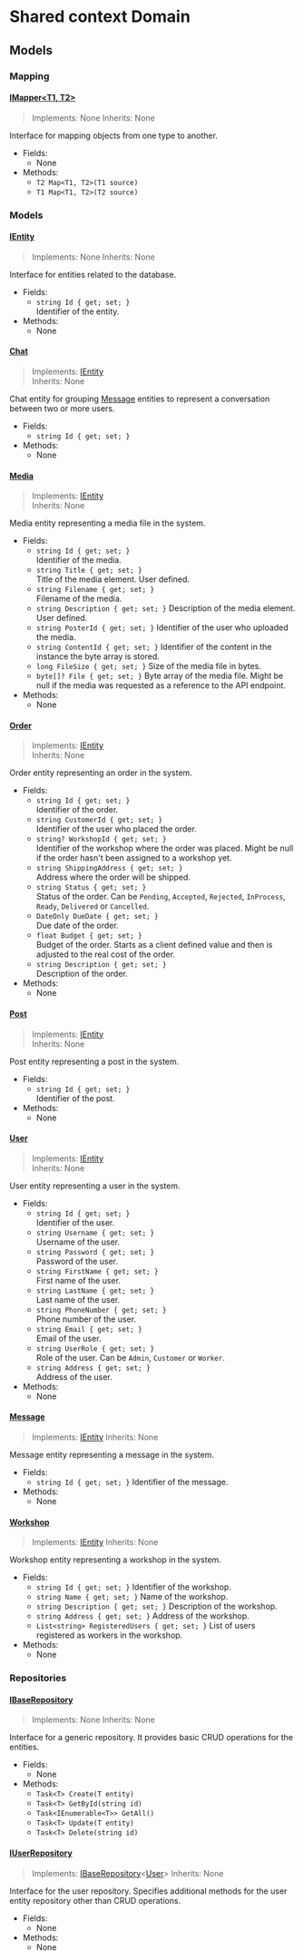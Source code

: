 # Shared context Domain

## Models

### Mapping

#### [IMapper<T1, T2>](./Mapping/IMapper.cs)

> Implements: None
> Inherits: None

Interface for mapping objects from one type to another.

- Fields:
  - None
- Methods:
  - `T2 Map<T1, T2>(T1 source)`
  - `T1 Map<T1, T2>(T2 source)`

### Models

#### [IEntity](./Models/IEntity.cs)

> Implements: None
> Inherits: None       

Interface for entities related to the database.

- Fields:
  - `string Id { get; set; }`  
    Identifier of the entity.
- Methods:
  - None

#### [Chat](./Models/Chat.cs)

> Implements: [IEntity](./Models/IEntity.cs)  
> Inherits: None

Chat entity for grouping [Message](./Models/Message.cs) entities to represent a conversation between two or more users.

- Fields:
  - `string Id { get; set; }`
- Methods:
  - None

#### [Media](./Models/Media.cs)

> Implements: [IEntity](./Models/IEntity.cs)  
> Inherits: None

Media entity representing a media file in the system.

- Fields:
  - `string Id { get; set; }`  
    Identifier of the media.
  - `string Title { get; set; }`  
    Title of the media element. User defined.
  - `string Filename { get; set; }`  
    Filename of the media.
  - `string Description { get; set; }`
    Description of the media element. User defined.
  - `string PosterId { get; set; }`
    Identifier of the user who uploaded the media.
  - `string ContentId { get; set; }`
    Identifier of the content in the instance the byte array is stored.
  - `long FileSize { get; set; }`
    Size of the media file in bytes.
  - `byte[]? File { get; set; }`
    Byte array of the media file. Might be null if the media was requested as a reference to the API endpoint.
- Methods:
  - None

#### [Order](./Models/Order.cs)

> Implements: [IEntity](./Models/IEntity.cs)  
> Inherits: None

Order entity representing an order in the system.

- Fields:
  - `string Id { get; set; }`  
    Identifier of the order.
  - `string CustomerId { get; set; }`  
    Identifier of the user who placed the order.
  - `string? WorkshopId { get; set; }`  
    Identifier of the workshop where the order was placed. Might be null if the order hasn't been assigned to a workshop yet.
  - `string ShippingAddress { get; set; }`  
    Address where the order will be shipped.
  - `string Status { get; set; }`  
    Status of the order. Can be `Pending`, `Accepted`, `Rejected`, `InProcess`, `Ready`, `Delivered` or `Cancelled`.
  - `DateOnly DueDate { get; set; }`  
    Due date of the order.
  - `float Budget { get; set; }`  
    Budget of the order. Starts as a client defined value and then is adjusted to the real cost of the order.
  - `string Description { get; set; }`  
    Description of the order.
- Methods:
  - None

#### [Post](./Models/Post.cs)

> Implements: [IEntity](./Models/IEntity.cs)  
> Inherits: None

Post entity representing a post in the system.

- Fields:
  - `string Id { get; set; }`  
    Identifier of the post.
- Methods:
  - None

#### [User](./Models/User.cs)

> Implements: [IEntity](./Models/IEntity.cs)  
> Inherits: None

User entity representing a user in the system.

- Fields:
  - `string Id { get; set; }`  
    Identifier of the user.
  - `string Username { get; set; }`  
    Username of the user.
  - `string Password { get; set; }`  
    Password of the user.
  - `string FirstName { get; set; }`  
    First name of the user.
  - `string LastName { get; set; }`  
    Last name of the user.
  - `string PhoneNumber { get; set; }`  
    Phone number of the user.
  - `string Email { get; set; }`  
    Email of the user.
  - `string UserRole { get; set; }`  
    Role of the user. Can be `Admin`, `Customer` or `Worker`.
  - `string Address { get; set; }`  
    Address of the user.
- Methods:
  - None

#### [Message](./Models/Message.cs)

> Implements: [IEntity](./Models/IEntity.cs)
> Inherits: None

Message entity representing a message in the system.

- Fields:
  - `string Id { get; set; }`
    Identifier of the message.
- Methods:
  - None

#### [Workshop](./Models/Workshop.cs)

> Implements: [IEntity](./Models/IEntity.cs)
> Inherits: None

Workshop entity representing a workshop in the system.

- Fields:
  - `string Id { get; set; }`
    Identifier of the workshop.
  - `string Name { get; set; }`
    Name of the workshop.
  - `string Description { get; set; }`
    Description of the workshop.
  - `string Address { get; set; }`
    Address of the workshop.
  - `List<string> RegisteredUsers { get; set; }`
    List of users registered as workers in the workshop.
- Methods:
  - None

### Repositories

#### [IBaseRepository<T>](./Repositories/IBaseRepository.cs)

> Implements: None
> Inherits: None

Interface for a generic repository. It provides basic CRUD operations for the entities.

- Fields:
	- None
- Methods:
	- `Task<T> Create(T entity)`
	- `Task<T> GetById(string id)`
	- `Task<IEnumerable<T>> GetAll()`
	- `Task<T> Update(T entity)`
	- `Task<T> Delete(string id)`

#### [IUserRepository](./Repositories/IUserRepository.cs)

> Implements: [IBaseRepository](./Repositories/IBaseRepository.cs)<[User](./Models/User.cs)>
> Inherits: None

Interface for the user repository. Specifies additional methods for the user entity repository other than CRUD operations.

- Fields:
	- None
- Methods:
	- None
